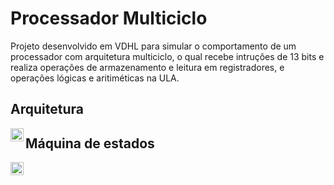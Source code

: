 # Processador Multiciclo

Projeto desenvolvido em VDHL para simular o comportamento de um processador com arquitetura multiciclo, o qual recebe intruções de 13 bits e realiza operações de armazenamento e leitura em registradores, e operações lógicas e aritiméticas na ULA.

## Arquitetura

<img src="https://raw.githubusercontent.com/marcelodib/processador-multiciclo/master/assets/arquitetura.svg" width="21px"  alt="arquitetura multiciclo" align="left" />

## Máquina de estados

<img src="https://raw.githubusercontent.com/marcelodib/processador-multiciclo/master/assets/maquina-de-estados.svg" width="21px"  alt="maquina de estados" align="left" />
